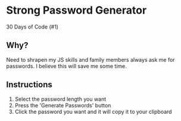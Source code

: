 # Strong Password Generator 
30 Days of Code (#1)

## Why?
Need to shrapen my JS skills and family members always ask me for passwords. I believe this will save me some time.

## Instructions
1. Select the password length you want
1. Press the 'Generate Passwords' button
1. Click the password you want and it will copy it to your clipboard

